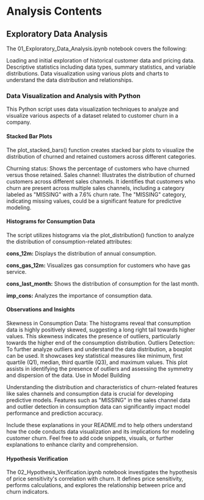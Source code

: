 # Analysis Contents

## Exploratory Data Analysis

The 01_Exploratory_Data_Analysis.ipynb notebook covers the following:

Loading and initial exploration of historical customer data and pricing data.
Descriptive statistics including data types, summary statistics, and variable distributions.
Data visualization using various plots and charts to understand the data distribution and relationships.

### Data Visualization and Analysis with Python
This Python script uses data visualization techniques to analyze and visualize various aspects of a dataset related to customer churn in a company.

#### Stacked Bar Plots

The plot_stacked_bars() function creates stacked bar plots to visualize the distribution of churned and retained customers across different categories.

Churning status: Shows the percentage of customers who have churned versus those retained.
Sales channel: Illustrates the distribution of churned customers across different sales channels. It identifies that customers who churn are present across multiple sales channels, including a category labeled as "MISSING" with a 7.6% churn rate. The "MISSING" category, indicating missing values, could be a significant feature for predictive modeling.

#### Histograms for Consumption Data

The script utilizes histograms via the plot_distribution() function to analyze the distribution of consumption-related attributes:

**cons_12m:** Displays the distribution of annual consumption.

**cons_gas_12m:** Visualizes gas consumption for customers who have gas service.

**cons_last_month:** Shows the distribution of consumption for the last month.

**imp_cons:** Analyzes the importance of consumption data.

#### Observations and Insights

Skewness in Consumption Data: The histograms reveal that consumption data is highly positively skewed, suggesting a long right tail towards higher values. This skewness indicates the presence of outliers, particularly towards the higher end of the consumption distribution.
Outliers Detection: To further analyze outliers and understand the data distribution, a boxplot can be used. It showcases key statistical measures like minimum, first quartile (Q1), median, third quartile (Q3), and maximum values. This plot assists in identifying the presence of outliers and assessing the symmetry and dispersion of the data.
Use in Model Building

Understanding the distribution and characteristics of churn-related features like sales channels and consumption data is crucial for developing predictive models. Features such as "MISSING" in the sales channel data and outlier detection in consumption data can significantly impact model performance and prediction accuracy.

Include these explanations in your README.md to help others understand how the code conducts data visualization and its implications for modeling customer churn. Feel free to add code snippets, visuals, or further explanations to enhance clarity and comprehension.

#### Hypothesis Verification
The 02_Hypothesis_Verification.ipynb notebook investigates the hypothesis of price sensitivity's correlation with churn. 
It defines price sensitivity, performs calculations, and explores the relationship between price and churn indicators.

